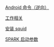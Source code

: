[Android 命令（逆向）](https://github.com/xjl219/work/wiki/android-%E5%91%BD%E4%BB%A4)

[工作相关](https://github.com/xjl219/work/wiki/%E5%B7%A5%E4%BD%9C%E7%9B%B8%E5%85%B3)

[安装 squid](https://github.com/xjl219/work/wiki/%E5%AE%89%E8%A3%85-squid)


[SPARK 启动参数](https://github.com/xjl219/work/wiki/SPARK-%E5%90%AF%E5%8A%A8%E5%8F%82%E6%95%B0)

